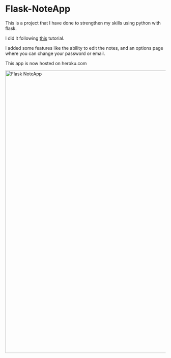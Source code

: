 # Flask-NoteApp

This is a project that I have done to strengthen my skills using python with flask. 

I did it following [this](https://www.youtube.com/watch?v=dam0GPOAvVI) tutorial. 

I added some features like the ability to edit the notes, and an options page where you can change your password or email.

This app is now hosted on heroku.com

<img width="889" alt="Flask NoteApp" src="https://user-images.githubusercontent.com/96419810/184496127-b235c92f-44db-4c36-bcae-a030e9333766.png">
